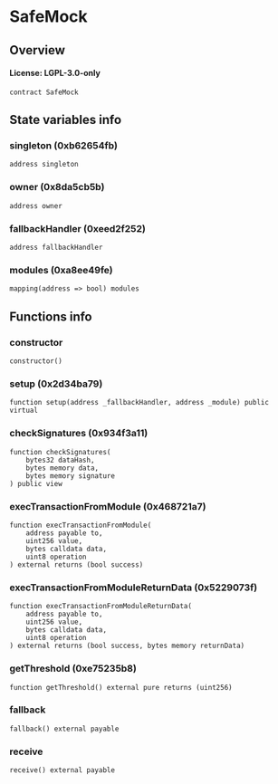 # SafeMock

## Overview

#### License: LGPL-3.0-only

```solidity
contract SafeMock
```


## State variables info

### singleton (0xb62654fb)

```solidity
address singleton
```


### owner (0x8da5cb5b)

```solidity
address owner
```


### fallbackHandler (0xeed2f252)

```solidity
address fallbackHandler
```


### modules (0xa8ee49fe)

```solidity
mapping(address => bool) modules
```


## Functions info

### constructor

```solidity
constructor()
```


### setup (0x2d34ba79)

```solidity
function setup(address _fallbackHandler, address _module) public virtual
```


### checkSignatures (0x934f3a11)

```solidity
function checkSignatures(
    bytes32 dataHash,
    bytes memory data,
    bytes memory signature
) public view
```


### execTransactionFromModule (0x468721a7)

```solidity
function execTransactionFromModule(
    address payable to,
    uint256 value,
    bytes calldata data,
    uint8 operation
) external returns (bool success)
```


### execTransactionFromModuleReturnData (0x5229073f)

```solidity
function execTransactionFromModuleReturnData(
    address payable to,
    uint256 value,
    bytes calldata data,
    uint8 operation
) external returns (bool success, bytes memory returnData)
```


### getThreshold (0xe75235b8)

```solidity
function getThreshold() external pure returns (uint256)
```


### fallback

```solidity
fallback() external payable
```


### receive

```solidity
receive() external payable
```


